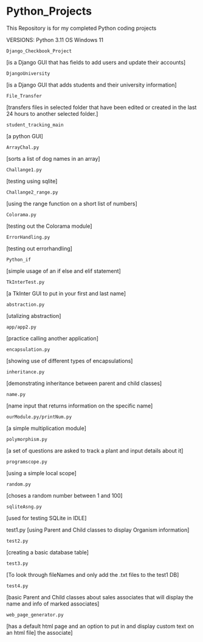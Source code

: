 # Python_Projects
This Repository is for my completed Python coding projects 

VERSIONS:
Python 3.11
OS Windows 11


    Django_Checkbook_Project
  
[is a Django GUI that has fields to add users and update their accounts]

    DjangoUniversity
  
[is a Django GUI that adds students and their university information]

    File_Transfer 
  
[transfers files in selected folder that have been edited or created 
in the last 24 hours to another selected folder.]

    student_tracking_main
  
[a python GUI]

    ArrayChal.py
[sorts a list of dog names in an array]

    Challange1.py
[testing using sqlite]

    Challange2_range.py
[using the range function on a short list of numbers]

    Colorama.py
[testing out the Colorama module]

    ErrorHandling.py
[testing out errorhandling]

    Python_if
[simple usage of an if else and elif statement]

    TkInterTest.py
[a TkInter GUI to put in your first and last name]

    abstraction.py
[utalizing abstraction]

    app/app2.py
[practice calling another application]

    encapsulation.py
[showing use of different types of encapsulations]

    inheritance.py
[demonstrating inheritance between parent and child classes]

    name.py
[name input that returns information on the specific name]

    ourModule.py/printNum.py
[a simple multiplication module]

    polymorphism.py
[a set of questions are asked to track a plant and 
input details about it]

    programscope.py
[using a simple local scope]

    random.py
[choses a random number between 1 and 100]

    sqliteAsng.py
[used for testing SQLite in IDLE]

   test1.py 
[using Parent and Child classes to display Organism information] 

    test2.py
[creating a basic database table]

    test3.py
[To look through fileNames and only add the .txt files to the test1 DB]

    test4.py
[basic Parent and Child classes about sales associates that will display the name and info of marked associates]

    web_page_generator.py
[has a default html page and an option to put in and display custom text on an html file]
the associate]

